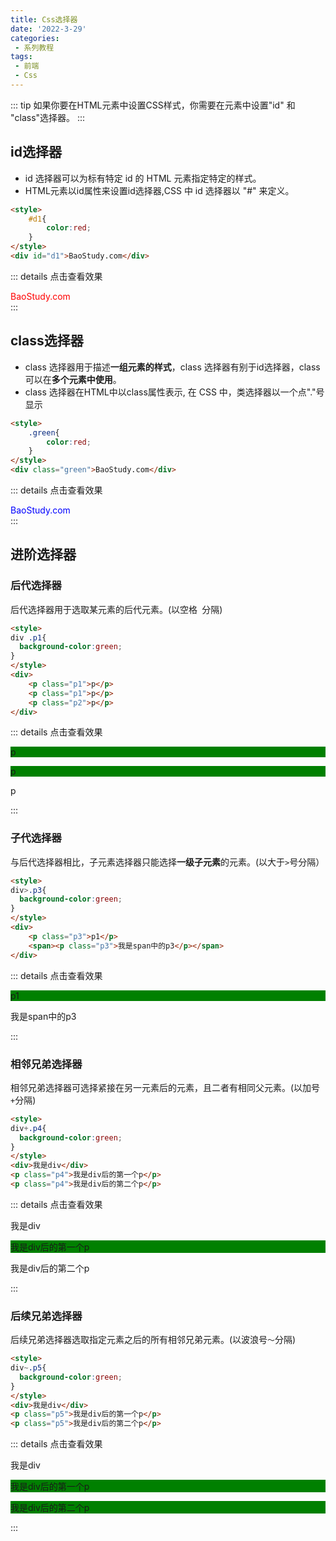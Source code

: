 ```yaml
---
title: Css选择器
date: '2022-3-29'
categories:
 - 系列教程
tags:
 - 前端
 - Css
---
```


::: tip 
如果你要在HTML元素中设置CSS样式，你需要在元素中设置"id" 和 "class"选择器。
:::

## id选择器
- id 选择器可以为标有特定 id 的 HTML 元素指定特定的样式。
- HTML元素以id属性来设置id选择器,CSS 中 id 选择器以 "#" 来定义。
```html
<style>
    #d1{
        color:red;
    }
</style>
<div id="d1">BaoStudy.com</div>
```
::: details 点击查看效果
<style>
    #d1{
        color:red;
    }
</style>
<div id="d1">BaoStudy.com</div>
:::

## class选择器
- class 选择器用于描述**一组元素的样式**，class 选择器有别于id选择器，class可以在**多个元素中使用**。
- class 选择器在HTML中以class属性表示, 在 CSS 中，类选择器以一个点"."号显示
```html
<style>
    .green{
        color:red;
    }
</style>
<div class="green">BaoStudy.com</div>
```
::: details 点击查看效果
<style>
    .blue{
        color:blue;
    }
</style>
<div class="blue">BaoStudy.com</div>
:::

## 进阶选择器
### 后代选择器
后代选择器用于选取某元素的后代元素。(以空格` `分隔)
```html
<style>
div .p1{
  background-color:green;
}
</style>
<div>
    <p class="p1">p</p>
    <p class="p1">p</p>
    <p class="p2">p</p>
</div>
```
::: details 点击查看效果
<style>
/* 选取div内的所有p标签 */
div .p1{
  background-color:green;
}
</style>
<div>
    <p class="p1">p</p>
    <p class="p1">p</p>
    <p class="p2">p</p>
</div>
:::

### 子代选择器
与后代选择器相比，子元素选择器只能选择**一级子元素**的元素。(以大于`>`号分隔）
```html
<style>
div>.p3{
  background-color:green;
}
</style>
<div>
    <p class="p3">p1</p>
    <span><p class="p3">我是span中的p3</p></span>
</div>
```
::: details 点击查看效果
<style>
div>.p3{
  background-color:green;
}
</style>
<div>
    <p class="p3">p1</p>
    <span><p class="p3">我是span中的p3</p></span>
</div>
:::

### 相邻兄弟选择器
相邻兄弟选择器可选择紧接在另一元素后的元素，且二者有相同父元素。(以加号`+`分隔)
```html
<style>
div+.p4{
  background-color:green;
}
</style>
<div>我是div</div>
<p class="p4">我是div后的第一个p</p>
<p class="p4">我是div后的第二个p</p>
```
::: details 点击查看效果
<style>
div+.p4{
  background-color:green;
}
</style>
<div>我是div</div>
<p class="p4">我是div后的第一个p</p>
<p class="p4">我是div后的第二个p</p>
:::

### 后续兄弟选择器
后续兄弟选择器选取指定元素之后的所有相邻兄弟元素。(以波浪号`～`分隔)
```html
<style>
div~.p5{
  background-color:green;
}
</style>
<div>我是div</div>
<p class="p5">我是div后的第一个p</p>
<p class="p5">我是div后的第二个p</p>
```
::: details 点击查看效果
<style>
div~.p5{
  background-color:green;
}
</style>
<div>我是div</div>
<p class="p5">我是div后的第一个p</p>
<p class="p5">我是div后的第二个p</p>
:::



